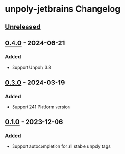 <!-- Keep a Changelog guide -> https://keepachangelog.com -->

# unpoly-jetbrains Changelog

## [Unreleased]

## [0.4.0] - 2024-06-21

### Added

- Support Unpoly 3.8

## [0.3.0] - 2024-03-19

### Added

- Support 241 Platform version

## [0.1.0] - 2023-12-06

### Added

- Support autocompletion for all stable unpoly tags.

[Unreleased]: https://github.com/mawngo/unpoly-jetbrains/compare/v0.4.0...HEAD
[0.4.0]: https://github.com/mawngo/unpoly-jetbrains/commits/v0.4.0
[0.3.0]: https://github.com/mawngo/unpoly-jetbrains/commits/v0.3.0
[0.1.0]: https://github.com/mawngo/unpoly-jetbrains/commits/v0.1.0
